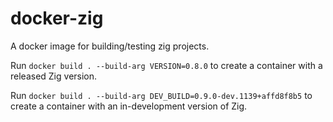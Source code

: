 # docker-zig
A docker image for building/testing zig projects.

Run `docker build . --build-arg VERSION=0.8.0` to create a container with a released Zig version.

Run `docker build . --build-arg DEV_BUILD=0.9.0-dev.1139+affd8f8b5` to create a container with an in-development version of Zig.
